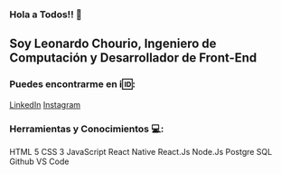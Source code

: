 ### Hola a Todos!! 👋

## Soy Leonardo Chourio, Ingeniero de Computación y Desarrollador de Front-End

### Puedes encontrarme en :information_source::id::

[LinkedIn](https://www.linkedin.com/in/leonardo-chourio-387839201/) [Instagram](https://www.instagram.com/leoch17/)

### Herramientas y Conocimientos :computer::

HTML 5
CSS 3
JavaScript
React Native
React.Js
Node.Js
Postgre SQL
Github
VS Code


<!--
**leoch17/leoch17** is a ✨ _special_ ✨ repository because its `README.md` (this file) appears on your GitHub profile.

Here are some ideas to get you started:

- 🔭 I’m currently working on ...
- 🌱 I’m currently learning ...
- 👯 I’m looking to collaborate on ...
- 🤔 I’m looking for help with ...
- 💬 Ask me about ...
- 📫 How to reach me: ...
- 😄 Pronouns: ...
- ⚡ Fun fact: ...
-->
